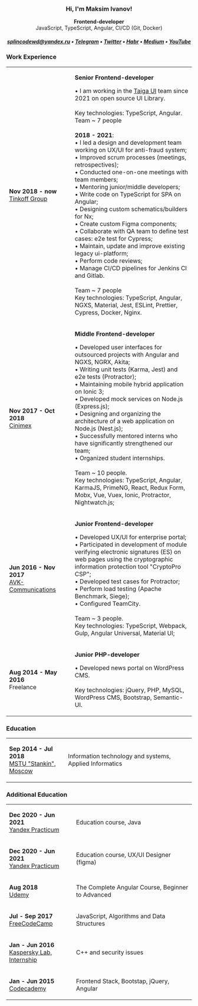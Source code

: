 <h3 align="center">Hi, I'm Maksim Ivanov!</h3>
<p align="center"><b>Frontend-developer</b><br>JavaScript, TypeScript, Angular, CI/CD (Git, Docker)</p>

<h5 align="center">
  <a href="mailto:splincodewd@yandex.ru">splincodewd@yandex.ru</a> • 
  <a href="https://t.me/splincode">Telegram</a> •
  <a href="https://twitter.com/splincodewd">Twitter</a> •
  <a href="https://habr.com/ru/users/splincodewd/">Habr</a> •
  <a href="https://medium.com/@splincode">Medium</a> •
  <a href="https://www.youtube.com/c/splincodewd">YouTube</a>
</h5>


<h3>Work Experience</h3>


<table width="100%">
  <tr>
    <td width="250px">
      <p>
        <b>Nov 2018 - now</b> <br>
        <a href="https://tinkoff-group.com/">Tinkoff Group</a>
      </p>
    </td>
    <td width="700px">
       <p><b>Senior Frontend-developer</b></p>
       <p>
         • I am working in the <a href="https://github.com/tinkoff/taiga-ui">Taiga UI</a> team since 2021 on open source UI Library.<br>
         <br>
         Key technologies: TypeScript, Angular. <br>
         Team ~ 7 people <br>
         <br>
         <b>2018 - 2021</b>: <br>
         • I led a design and development team working on UX/UI for anti-fraud system; <br>
         • Improved scrum processes (meetings, retrospectives); <br>
         • Conducted one-on-one meetings with team members; <br>
         • Mentoring junior/middle developers; <br>
         • Write code on TypeScript for SPA on Angular; <br>
         • Designing custom schematics/builders for Nx;  <br>
         • Create custom Figma components;  <br>
         • Collaborate with QA team to define test cases: e2e test for Cypress;  <br>
         • Maintain, update and improve existing legacy ui-platform; <br>
         • Perform code reviews; <br>
         • Manage CI/CD pipelines for Jenkins CI and Gitlab.  <br>
          <br>
          Team ~ 7 people <br>
          Key technologies: TypeScript, Angular, NGXS, Material, Jest, ESLint, Prettier, Cypress, Docker, Nginx.
       </p>
    </td>
  </tr>
  <tr>
    <td>
      <p>
        <b>Nov 2017 - Oct 2018</b> <br>
        <a href="https://www.cinimex.ru/">Cinimex</a>
      </p>
    </td>
    <td>
      <p><b>Middle Frontend-developer</b></p>
      <p>
        • Developed user interfaces for outsourced projects with Angular and NGXS, NGRX, Akita; <br>
        • Writing unit tests (Karma, Jest) and e2e tests (Protractor); <br>
        • Maintaining mobile hybrid application on Ionic 3; <br>
        • Developed mock services on Node.js (Express.js); <br>
        • Designing and organizing the architecture of a web application on Node.js (Nest.js); <br>
        • Successfully mentored interns who have significantly strengthened our team;  <br>
        • Organized student internships.  <br>
         <br>
        Team ~ 10 people.
         <br>
        Key technologies: TypeScript, Angular, KarmaJS, PrimeNG, React, Redux Form, Mobx, Vue, Vuex, Ionic, Protractor, Nightwatch.js;
      </p>
    </td>
  </tr>
  <tr>
    <td>
      <p>
        <b>Jun 2016 - Nov 2017</b> <br>
        <a href="http://www.avkcom.ru/">AVK-Communications</a>
      </p>
    </td>
    <td>
      <p><b>Junior Frontend-developer</b></p>
      <p>
        • Developed UX/UI for enterprise portal;<br>
        • Participated in development of module verifying electronic signatures (ES) on web pages using the cryptographic information protection tool "CryptoPro CSP";<br>
        • Developed test cases for Protractor;<br>
        • Perform load testing (Apache Benchmark, Siege);<br>
        • Configured TeamCity. <br>
        <br>
        Team ~ 3 people.
        <br>
        Key technologies: TypeScript, Webpack, Gulp, Angular Universal, Material UI;
      </p>
    </td>
  </tr>
  <tr>
    <td>
      <p>
        <b>Aug 2014 - May 2016</b> <br>
        Freelance
      </p>
    </td>
    <td>
      <p><b>Junior PHP-developer</b></p>
      <p>
        • Developed news portal on WordPress CMS.<br>
        <br>
        Key technologies: jQuery, PHP, MySQL, WordPress CMS, Bootstrap, Semantic-UI.
      </p>
    </td>
  </tr>
</table>

<h3>Education</h3>


<table width="100%">
  <tr>
    <td width="250px">
      <p>
        <b>Sep 2014 - Jul 2018</b> <br>
        <a href="https://stankin.ru/">MSTU "Stankin", Moscow</a>
      </p>
    </td>
    <td width="700px">
       <p>Information technology and systems, Applied Informatics</p>
    </td>
  </tr>
</table>

<h3>Additional Education</h3>


<table width="100%">
  <tr>
    <td width="250px">
      <p>
        <b>Dec 2020 - Jun 2021</b> <br>
        <a href="https://practicum.yandex.ru/">Yandex Practicum</a>
      </p>
    </td>
    <td width="700px">
      <p>Education course, Java</p>
    </td>
  </tr>
  <tr>
    <td>
      <p>
        <b>Dec 2020 - Jun 2021</b> <br>
        <a href="https://practicum.yandex.ru/">Yandex Practicum</a>
      </p>
    </td>
    <td>
      <p>Education course, UX/UI Designer (figma)</p>
    </td>
  </tr>
  <tr>
    <td>
      <p>
        <b>Aug 2018</b> <br>
        <a href="https://www.udemy.com/">Udemy</a>
      </p>
    </td>
    <td>
      <p>The Complete Angular Course, Beginner to Advanced</p>
    </td>
  </tr>
    <tr>
    <td>
      <p>
        <b>Jul - Sep 2017</b> <br>
        <a href="https://www.freecodecamp.org/">FreeCodeCamp</a>
      </p>
    </td>
    <td>
      <p>JavaScript, Algorithms and Data Structures</p>
    </td>
  </tr>
  </tr>
    <tr>
    <td>
      <p>
        <b>Jan - Jun 2016</b> <br>
        <a href="https://safeboard.kaspersky.ru/">Kaspersky Lab, Internship</a>
      </p>
    </td>
    <td>
      <p>C++ and security issues</p>
    </td>
  </tr>
  </tr>
  <tr>
    <td>
      <p>
        <b>Jan - Jun 2015</b> <br>
        <a href="https://safeboard.kaspersky.ru/">Codecademy</a>
      </p>
    </td>
    <td>
      <p>Frontend Stack, Bootstap, jQuery, Angular</p>
    </td>
  </tr>
</table>



